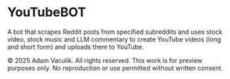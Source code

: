 # YouTubeBOT
A bot that scrapes Reddit posts from specified subreddits and uses stock video, stock music and LLM commentary to create YouTube videos (long and short form) and uploads them to YouTube.

© 2025 Adam Vaculík. All rights reserved.
This work is for preview purposes only. No reproduction or use permitted without written consent.

